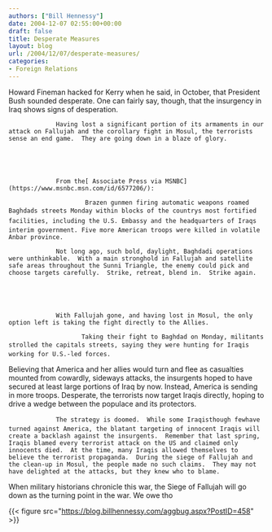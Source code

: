 ```yaml
---
authors: ["Bill Hennessy"]
date: 2004-12-07 02:55:00+00:00
draft: false
title: Desperate Measures
layout: blog
url: /2004/12/07/desperate-measures/
categories:
- Foreign Relations
---
```


Howard Fineman hacked for Kerry when he said, in October, that President Bush sounded desperate.  One can fairly say, though, that the insurgency in Iraq shows signs of desperation.  


		


				 Having lost a significant portion of its armaments in our attack on Fallujah and the corollary fight in Mosul, the terrorists sense an end game.  They are going down in a blaze of glory. 


		


				 From the[ Associate Press via MSNBC](https://www.msnbc.msn.com/id/6577206/): 


		

> 
				
> 
> 
						 Brazen gunmen firing automatic weapons roamed Baghdads streets Monday within blocks of the countrys most fortified facilities, including the U.S. Embassy and the headquarters of Iraqs interim government. Five more American troops were killed in volatile Anbar province.
> 
> 
		


		


				 Not long ago, such bold, daylight, Baghdadi operations were unthinkable.  With a main stronghold in Fallujah and satellite safe areas throughout the Sunni Triangle, the enemy could pick and choose targets carefully.  Strike, retreat, blend in.  Strike again.


		


				 With Fallujah gone, and having lost in Mosul, the only option left is taking the fight directly to the Allies.  


		

> 
				
> 
> 
						
						Taking their fight to Baghdad on Monday, militants strolled the capitals streets, saying they were hunting for Iraqis working for U.S.-led forces.
> 
> 
		


		

Believing that America and her allies would turn and flee as casualties mounted from cowardly, sideways attacks, the insurgents hoped to have secured at least large portions of Iraq by now.  Instead, America is sending in more troops.  Desperate, the terrorists now target Iraqis directly, hoping to drive a wedge between the populace and its protectors.  


		


				 The strategy is doomed.  While some Iraqisthough fewhave turned against America, the blatant targeting of innocent Iraqis will create a backlash against the insurgents.  Remember that last spring, Iraqis blamed every terrorist attack on the US and claimed only innocents died.  At the time, many Iraqis allowed themselves to believe the terrorist propaganda.  During the siege of Fallujah and the clean-up in Mosul, the people made no such claims.  They may not have delighted at the attacks, but they knew who to blame.


		

When military historians chronicle this war, the Siege of Fallujah will go down as the turning point in the war.  We owe tho

{{< figure src="https://blog.billhennessy.com/aggbug.aspx?PostID=458" >}}

